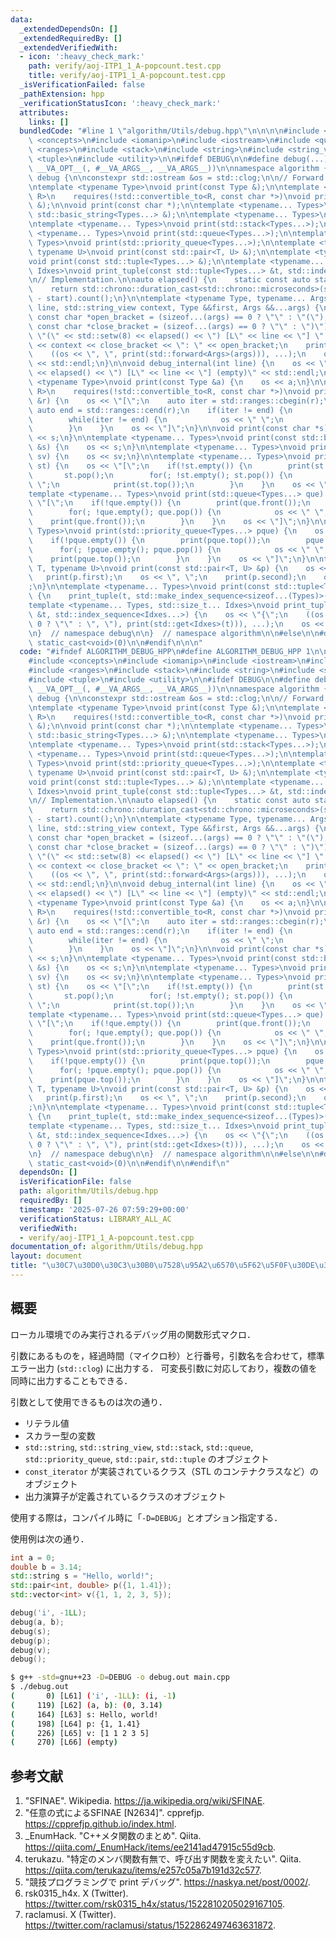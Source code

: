 ```yaml
---
data:
  _extendedDependsOn: []
  _extendedRequiredBy: []
  _extendedVerifiedWith:
  - icon: ':heavy_check_mark:'
    path: verify/aoj-ITP1_1_A-popcount.test.cpp
    title: verify/aoj-ITP1_1_A-popcount.test.cpp
  _isVerificationFailed: false
  _pathExtension: hpp
  _verificationStatusIcon: ':heavy_check_mark:'
  attributes:
    links: []
  bundledCode: "#line 1 \"algorithm/Utils/debug.hpp\"\n\n\n\n#include <chrono>\n#include\
    \ <concepts>\n#include <iomanip>\n#include <iostream>\n#include <queue>\n#include\
    \ <ranges>\n#include <stack>\n#include <string>\n#include <string_view>\n#include\
    \ <tuple>\n#include <utility>\n\n#ifdef DEBUG\n\n#define debug(...) algorithm::debug::debug_internal(__LINE__\
    \ __VA_OPT__(, #__VA_ARGS__, __VA_ARGS__))\n\nnamespace algorithm {\n\nnamespace\
    \ debug {\n\nconstexpr std::ostream &os = std::clog;\n\n// Forward declaration.\n\
    \ntemplate <typename Type>\nvoid print(const Type &);\n\ntemplate <std::ranges::input_range\
    \ R>\n    requires(!std::convertible_to<R, const char *>)\nvoid print(const R\
    \ &);\n\nvoid print(const char *);\n\ntemplate <typename... Types>\nvoid print(const\
    \ std::basic_string<Types...> &);\n\ntemplate <typename... Types>\nvoid print(std::basic_string_view<Types...>);\n\
    \ntemplate <typename... Types>\nvoid print(std::stack<Types...>);\n\ntemplate\
    \ <typename... Types>\nvoid print(std::queue<Types...>);\n\ntemplate <typename...\
    \ Types>\nvoid print(std::priority_queue<Types...>);\n\ntemplate <typename T,\
    \ typename U>\nvoid print(const std::pair<T, U> &);\n\ntemplate <typename... Types>\n\
    void print(const std::tuple<Types...> &);\n\ntemplate <typename... Types, std::size_t...\
    \ Idxes>\nvoid print_tuple(const std::tuple<Types...> &t, std::index_sequence<Idxes...>);\n\
    \n// Implementation.\n\nauto elapsed() {\n    static const auto start = std::chrono::system_clock::now();\n\
    \    return std::chrono::duration_cast<std::chrono::microseconds>(std::chrono::system_clock::now()\
    \ - start).count();\n}\n\ntemplate <typename Type, typename... Args>\nvoid debug_internal(int\
    \ line, std::string_view context, Type &&first, Args &&...args) {\n    constexpr\
    \ const char *open_bracket = (sizeof...(args) == 0 ? \"\" : \"(\");\n    constexpr\
    \ const char *close_bracket = (sizeof...(args) == 0 ? \"\" : \")\");\n    os <<\
    \ \"(\" << std::setw(8) << elapsed() << \") [L\" << line << \"] \" << open_bracket\
    \ << context << close_bracket << \": \" << open_bracket;\n    print(std::forward<Type>(first));\n\
    \    ((os << \", \", print(std::forward<Args>(args))), ...);\n    os << close_bracket\
    \ << std::endl;\n}\n\nvoid debug_internal(int line) {\n    os << \"(\" << std::setw(8)\
    \ << elapsed() << \") [L\" << line << \"] (empty)\" << std::endl;\n}\n\ntemplate\
    \ <typename Type>\nvoid print(const Type &a) {\n    os << a;\n}\n\ntemplate <std::ranges::input_range\
    \ R>\n    requires(!std::convertible_to<R, const char *>)\nvoid print(const R\
    \ &r) {\n    os << \"[\";\n    auto iter = std::ranges::cbegin(r);\n    const\
    \ auto end = std::ranges::cend(r);\n    if(iter != end) {\n        print(*iter++);\n\
    \        while(iter != end) {\n            os << \" \";\n            print(*iter++);\n\
    \        }\n    }\n    os << \"]\";\n}\n\nvoid print(const char *s) {\n    os\
    \ << s;\n}\n\ntemplate <typename... Types>\nvoid print(const std::basic_string<Types...>\
    \ &s) {\n    os << s;\n}\n\ntemplate <typename... Types>\nvoid print(std::basic_string_view<Types...>\
    \ sv) {\n    os << sv;\n}\n\ntemplate <typename... Types>\nvoid print(std::stack<Types...>\
    \ st) {\n    os << \"[\";\n    if(!st.empty()) {\n        print(st.top());\n \
    \       st.pop();\n        for(; !st.empty(); st.pop()) {\n            os << \"\
    \ \";\n            print(st.top());\n        }\n    }\n    os << \"]\";\n}\n\n\
    template <typename... Types>\nvoid print(std::queue<Types...> que) {\n    os <<\
    \ \"[\";\n    if(!que.empty()) {\n        print(que.front());\n        que.pop();\n\
    \        for(; !que.empty(); que.pop()) {\n            os << \" \";\n        \
    \    print(que.front());\n        }\n    }\n    os << \"]\";\n}\n\ntemplate <typename...\
    \ Types>\nvoid print(std::priority_queue<Types...> pque) {\n    os << \"[\";\n\
    \    if(!pque.empty()) {\n        print(pque.top());\n        pque.pop();\n  \
    \      for(; !pque.empty(); pque.pop()) {\n            os << \" \";\n        \
    \    print(pque.top());\n        }\n    }\n    os << \"]\";\n}\n\ntemplate <typename\
    \ T, typename U>\nvoid print(const std::pair<T, U> &p) {\n    os << \"{\";\n \
    \   print(p.first);\n    os << \", \";\n    print(p.second);\n    os << \"}\"\
    ;\n}\n\ntemplate <typename... Types>\nvoid print(const std::tuple<Types...> &t)\
    \ {\n    print_tuple(t, std::make_index_sequence<sizeof...(Types)>());\n}\n\n\
    template <typename... Types, std::size_t... Idxes>\nvoid print_tuple(const std::tuple<Types...>\
    \ &t, std::index_sequence<Idxes...>) {\n    os << \"{\";\n    ((os << (Idxes ==\
    \ 0 ? \"\" : \", \"), print(std::get<Idxes>(t))), ...);\n    os << \"}\";\n}\n\
    \n}  // namespace debug\n\n}  // namespace algorithm\n\n#else\n\n#define debug(...)\
    \ static_cast<void>(0)\n\n#endif\n\n\n"
  code: "#ifndef ALGORITHM_DEBUG_HPP\n#define ALGORITHM_DEBUG_HPP 1\n\n#include <chrono>\n\
    #include <concepts>\n#include <iomanip>\n#include <iostream>\n#include <queue>\n\
    #include <ranges>\n#include <stack>\n#include <string>\n#include <string_view>\n\
    #include <tuple>\n#include <utility>\n\n#ifdef DEBUG\n\n#define debug(...) algorithm::debug::debug_internal(__LINE__\
    \ __VA_OPT__(, #__VA_ARGS__, __VA_ARGS__))\n\nnamespace algorithm {\n\nnamespace\
    \ debug {\n\nconstexpr std::ostream &os = std::clog;\n\n// Forward declaration.\n\
    \ntemplate <typename Type>\nvoid print(const Type &);\n\ntemplate <std::ranges::input_range\
    \ R>\n    requires(!std::convertible_to<R, const char *>)\nvoid print(const R\
    \ &);\n\nvoid print(const char *);\n\ntemplate <typename... Types>\nvoid print(const\
    \ std::basic_string<Types...> &);\n\ntemplate <typename... Types>\nvoid print(std::basic_string_view<Types...>);\n\
    \ntemplate <typename... Types>\nvoid print(std::stack<Types...>);\n\ntemplate\
    \ <typename... Types>\nvoid print(std::queue<Types...>);\n\ntemplate <typename...\
    \ Types>\nvoid print(std::priority_queue<Types...>);\n\ntemplate <typename T,\
    \ typename U>\nvoid print(const std::pair<T, U> &);\n\ntemplate <typename... Types>\n\
    void print(const std::tuple<Types...> &);\n\ntemplate <typename... Types, std::size_t...\
    \ Idxes>\nvoid print_tuple(const std::tuple<Types...> &t, std::index_sequence<Idxes...>);\n\
    \n// Implementation.\n\nauto elapsed() {\n    static const auto start = std::chrono::system_clock::now();\n\
    \    return std::chrono::duration_cast<std::chrono::microseconds>(std::chrono::system_clock::now()\
    \ - start).count();\n}\n\ntemplate <typename Type, typename... Args>\nvoid debug_internal(int\
    \ line, std::string_view context, Type &&first, Args &&...args) {\n    constexpr\
    \ const char *open_bracket = (sizeof...(args) == 0 ? \"\" : \"(\");\n    constexpr\
    \ const char *close_bracket = (sizeof...(args) == 0 ? \"\" : \")\");\n    os <<\
    \ \"(\" << std::setw(8) << elapsed() << \") [L\" << line << \"] \" << open_bracket\
    \ << context << close_bracket << \": \" << open_bracket;\n    print(std::forward<Type>(first));\n\
    \    ((os << \", \", print(std::forward<Args>(args))), ...);\n    os << close_bracket\
    \ << std::endl;\n}\n\nvoid debug_internal(int line) {\n    os << \"(\" << std::setw(8)\
    \ << elapsed() << \") [L\" << line << \"] (empty)\" << std::endl;\n}\n\ntemplate\
    \ <typename Type>\nvoid print(const Type &a) {\n    os << a;\n}\n\ntemplate <std::ranges::input_range\
    \ R>\n    requires(!std::convertible_to<R, const char *>)\nvoid print(const R\
    \ &r) {\n    os << \"[\";\n    auto iter = std::ranges::cbegin(r);\n    const\
    \ auto end = std::ranges::cend(r);\n    if(iter != end) {\n        print(*iter++);\n\
    \        while(iter != end) {\n            os << \" \";\n            print(*iter++);\n\
    \        }\n    }\n    os << \"]\";\n}\n\nvoid print(const char *s) {\n    os\
    \ << s;\n}\n\ntemplate <typename... Types>\nvoid print(const std::basic_string<Types...>\
    \ &s) {\n    os << s;\n}\n\ntemplate <typename... Types>\nvoid print(std::basic_string_view<Types...>\
    \ sv) {\n    os << sv;\n}\n\ntemplate <typename... Types>\nvoid print(std::stack<Types...>\
    \ st) {\n    os << \"[\";\n    if(!st.empty()) {\n        print(st.top());\n \
    \       st.pop();\n        for(; !st.empty(); st.pop()) {\n            os << \"\
    \ \";\n            print(st.top());\n        }\n    }\n    os << \"]\";\n}\n\n\
    template <typename... Types>\nvoid print(std::queue<Types...> que) {\n    os <<\
    \ \"[\";\n    if(!que.empty()) {\n        print(que.front());\n        que.pop();\n\
    \        for(; !que.empty(); que.pop()) {\n            os << \" \";\n        \
    \    print(que.front());\n        }\n    }\n    os << \"]\";\n}\n\ntemplate <typename...\
    \ Types>\nvoid print(std::priority_queue<Types...> pque) {\n    os << \"[\";\n\
    \    if(!pque.empty()) {\n        print(pque.top());\n        pque.pop();\n  \
    \      for(; !pque.empty(); pque.pop()) {\n            os << \" \";\n        \
    \    print(pque.top());\n        }\n    }\n    os << \"]\";\n}\n\ntemplate <typename\
    \ T, typename U>\nvoid print(const std::pair<T, U> &p) {\n    os << \"{\";\n \
    \   print(p.first);\n    os << \", \";\n    print(p.second);\n    os << \"}\"\
    ;\n}\n\ntemplate <typename... Types>\nvoid print(const std::tuple<Types...> &t)\
    \ {\n    print_tuple(t, std::make_index_sequence<sizeof...(Types)>());\n}\n\n\
    template <typename... Types, std::size_t... Idxes>\nvoid print_tuple(const std::tuple<Types...>\
    \ &t, std::index_sequence<Idxes...>) {\n    os << \"{\";\n    ((os << (Idxes ==\
    \ 0 ? \"\" : \", \"), print(std::get<Idxes>(t))), ...);\n    os << \"}\";\n}\n\
    \n}  // namespace debug\n\n}  // namespace algorithm\n\n#else\n\n#define debug(...)\
    \ static_cast<void>(0)\n\n#endif\n\n#endif\n"
  dependsOn: []
  isVerificationFile: false
  path: algorithm/Utils/debug.hpp
  requiredBy: []
  timestamp: '2025-07-26 07:59:29+00:00'
  verificationStatus: LIBRARY_ALL_AC
  verifiedWith:
  - verify/aoj-ITP1_1_A-popcount.test.cpp
documentation_of: algorithm/Utils/debug.hpp
layout: document
title: "\u30C7\u30D0\u30C3\u30B0\u7528\u95A2\u6570\u5F62\u5F0F\u30DE\u30AF\u30ED"
---
```



## 概要

ローカル環境でのみ実行されるデバッグ用の関数形式マクロ．

引数にあるものを，経過時間（マイクロ秒）と行番号，引数名を合わせて，標準エラー出力 (`std::clog`) に出力する．
可変長引数に対応しており，複数の値を同時に出力することもできる．

引数として使用できるものは次の通り．

- リテラル値
- スカラー型の変数
- `std::string`, `std::string_view`, `std::stack`, `std::queue`, `std::priority_queue`, `std::pair`, `std::tuple` のオブジェクト
- `const_iterator` が実装されているクラス（STL のコンテナクラスなど）のオブジェクト
- 出力演算子が定義されているクラスのオブジェクト

使用する際は，コンパイル時に「`-D=DEBUG`」とオプション指定する．

使用例は次の通り．

```cpp
int a = 0;
double b = 3.14;
std::string s = "Hello, world!";
std::pair<int, double> p({1, 1.41});
std::vector<int> v({1, 1, 2, 3, 5});

debug('i', -1LL);
debug(a, b);
debug(s);
debug(p);
debug(v);
debug();
```

```bash
$ g++ -std=gnu++23 -D=DEBUG -o debug.out main.cpp
$ ./debug.out
(       0) [L61] ('i', -1LL): (i, -1)
(     119) [L62] (a, b): (0, 3.14)
(     164) [L63] s: Hello, world!
(     198) [L64] p: {1, 1.41}
(     226) [L65] v: [1 1 2 3 5]
(     270) [L66] (empty)
```


## 参考文献

1. "SFINAE". Wikipedia. <https://ja.wikipedia.org/wiki/SFINAE>.
1. "任意の式によるSFINAE [N2634]". cpprefjp. <https://cpprefjp.github.io/index.html>.
1. _EnumHack. "C++メタ関数のまとめ". Qiita. <https://qiita.com/_EnumHack/items/ee2141ad47915c55d9cb>.
1. terukazu. "特定のメンバ関数有無で、呼び出す関数を変えたい". Qiita. <https://qiita.com/terukazu/items/e257c05a7b191d32c577>.
1. "競技プログラミングで print デバッグ". <https://naskya.net/post/0002/>.
1. rsk0315_h4x. X (Twitter). <https://twitter.com/rsk0315_h4x/status/1522810205029167105>.
1. raclamusi. X (Twitter). <https://twitter.com/raclamusi/status/1522862497463631872>.
